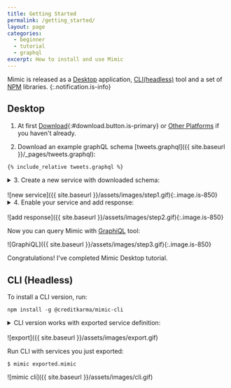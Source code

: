 ```yaml
---
title: Getting Started
permalink: /getting_started/
layout: page
categories:
  - beginner
  - tutorial
  - graphql
excerpt: How to install and use Mimic
---
```

Mimic is released as a [Desktop](https://github.com/creditkarma/Mimic/releases/latest) application, [CLI(headless)](https://www.npmjs.com/package/@creditkarma/mimic-cli) tool and a set of [NPM](https://www.npmjs.com/search?q=@creditkarma/mimic) libraries.
{:.notification.is-info}
## Desktop
1. At first [Download](https://github.com/creditkarma/Mimic/releases/latest){:#download.button.is-primary} or [Other Platforms](https://github.com/creditkarma/Mimic/releases/latest) if you haven't already.

2. Download an example graphQL schema [tweets.graphql]({{ site.baseurl }}/_pages/tweets.graphql):

```graphql
{% include_relative tweets.graphql %}
```
<details>
  <summary>3. Create a new service with downloaded schema:</summary>
  <ol>
    <li>Navigate in menu: File > New Service</li>
    <li>Click on "GraphQL" option</li>
    <li>Click "Choose File" button and select recently downloaded "tweets.graphql" file</li>
    <li>Give your service a name (for example "Tweets")</li>
    <li>Assign your service a port (for example 8080)</li>
  </ol>
</details><br/>
![new service]({{ site.baseurl }}/assets/images/step1.gif){:.image.is-850}

<details>
  <summary>4. Enable your service and add response:</summary>
  <ol>
    <li>Navigate to service details page by click on your service name on the left panel</li>
    <li>Enable your service by clicking on the service toggle on the left panel by your service name</li>
    <li>Click "Add" button on the service details page</li>
    <li>Choose "query" schema</li>
    <li>Switch editor to a "TREE" mode by clicking on the toggle by the "Data" field</li>
    <li>Left-click on any node to see all available options and set desired response values</li>
    <li>Click on the "Save" button and Mimic will immediately apply changes to the server</li>
  </ol>
</details><br/>
![add response]({{ site.baseurl }}/assets/images/step2.gif){:.image.is-850}

Now you can query Mimic with [GraphiQL](https://electronjs.org/apps/graphiql) tool:

![GraphiQL]({{ site.baseurl }}/assets/images/step3.gif){:.image.is-850}

Congratulations! I've completed Mimic Desktop tutorial.

## CLI (Headless)

To install a CLI version, run:

    npm install -g @creditkarma/mimic-cli

<details>
  <summary>CLI version works with exported service definition:</summary>
  <ol>
    <li>Navigate in menu: File > Export Services...</li>
    <li>Select services you would like to export</li>
    <li>Click "Export" button</li>
    <li>Choose location and filename for exported services (for example "exported.mimic")</li>
  </ol>
</details><br/>
![export]({{ site.baseurl }}/assets/images/export.gif)

Run CLI with services you just exported:

    $ mimic exported.mimic

![mimic cli]({{ site.baseurl }}/assets/images/cli.gif)
